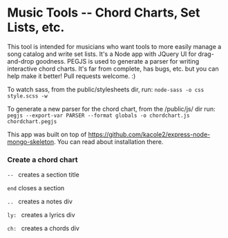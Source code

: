 # Music Tools -- Chord Charts, Set Lists, etc.

This tool is intended for musicians who want tools to more easily manage a song catalog and write set lists.  It's a Node app with JQuery UI for drag-and-drop goodness.  PEGJS is used to generate a parser for writing interactive chord charts.  It's far from complete, has bugs, etc. but you can help make it better!  Pull requests welcome. :)

To watch sass, from the public/stylesheets dir, run:
`node-sass -o css style.scss -w`

To generate a new parser for the chord chart, from the /public/js/ dir run: `pegjs --export-var PARSER --format globals -o chordchart.js chordchart.pegjs`

This app was built on top of https://github.com/kacole2/express-node-mongo-skeleton. You can read about installation there.

### Create a chord chart

`-- ` creates a section title

`end` closes a section

`.. ` creates a notes div

`ly: ` creates a lyrics div

`ch: ` creates a chords div
